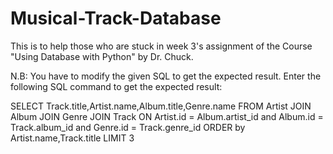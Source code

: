 # Musical-Track-Database
This is to help those who are stuck  in week 3's assignment of the Course "Using Database with Python" by Dr. Chuck.

N.B: You have to modify the given SQL to get the expected result. Enter the following SQL command to get the expected result:

SELECT Track.title,Artist.name,Album.title,Genre.name
FROM Artist JOIN Album JOIN Genre JOIN Track
ON Artist.id = Album.artist_id and Album.id = Track.album_id and Genre.id = Track.genre_id
ORDER by Artist.name,Track.title LIMIT 3
